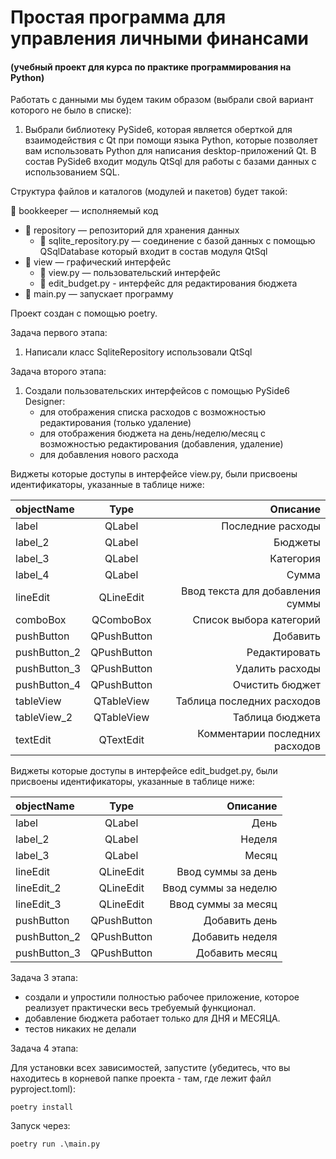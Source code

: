 # Простая программа для управления личными финансами
#### (учебный проект для курса по практике программирования на Python)

Работать с данными мы будем таким образом (выбрали свой вариант которого не было в списке):

1. Выбрали библиотеку PySide6, которая является оберткой для взаимодействия с Qt при помощи языка Python, 
которые позволяет вам использовать Python для написания desktop-приложений Qt. В состав PySide6 входит
модуль QtSql для работы с базами данных с использованием SQL. 

Структура файлов и каталогов (модулей и пакетов) будет такой:

📁 bookkeeper — исполняемый код

- 📁 repository — репозиторий для хранения данных
    - 📄 sqlite_repository.py — соединение с базой данных с помощью QSqlDatabase который входит в состав модуля QtSql
- 📁 view — графический интерфейс
    - 📄 view.py — пользовательский интерфейс
    - 📄 edit_budget.py - интерфейс для редактирования бюджета
- 📄 main.py — запускает программу

Проект создан с помощью poetry. 

Задача первого этапа:

1. Написали класс SqliteRepository использовали QtSql

Задача второго этапа:

1. Создали пользовательских интерфейсов с помощью PySide6 Designer:
   - для отображения списка расходов с возможностью редактирования (только удаление) 
   - для отображения бюджета на день/неделю/месяц с возможностью редактирования (добавления, удаление) 
   - для добавления нового расхода 

Виджеты которые доступы в интерфейсе view.py, были присвоены идентификаторы, указанные в таблице ниже:

| objectName   |    Type     |                         Описание |
|:-------------|:-----------:|---------------------------------:|
| label        |   QLabel    |                Последние расходы |
| label_2      |   QLabel    |                          Бюджеты |
| label_3      |   QLabel    |                        Категория |
| label_4      |   QLabel    |                            Сумма |
| lineEdit     |  QLineEdit  | Ввод текста для добавления суммы |
| comboBox     |  QComboBox  |          Список выбора категорий |
| pushButton   | QPushButton |                         Добавить |
| pushButton_2 | QPushButton |                    Редактировать |
| pushButton_3 | QPushButton |                  Удалить расходы |
| pushButton_4 | QPushButton |                  Очистить бюджет |
| tableView    | QTableView  |       Таблица последних расходов |
| tableView_2  | QTableView  |                  Таблица бюджета |
| textEdit     |  QTextEdit  |   Комментарии последних расходов |

Виджеты которые доступы в интерфейсе edit_budget.py, были присвоены идентификаторы, указанные в таблице ниже:

| objectName   |    Type     |             Описание |
|:-------------|:-----------:|---------------------:|
| label        |   QLabel    |                 День |
| label_2      |   QLabel    |               Неделя |
| label_3      |   QLabel    |                Месяц |
| lineEdit     |  QLineEdit  |   Ввод суммы за день |
| lineEdit_2   |  QLineEdit  | Ввод суммы за неделю |
| lineEdit_3   |  QLineEdit  |  Ввод суммы за месяц |
| pushButton   | QPushButton |        Добавить день |
| pushButton_2 | QPushButton |      Добавить неделя |
| pushButton_3 | QPushButton |       Добавить месяц |


Задача 3 этапа:

   - создали и упростили полностью рабочее приложение, которое реализует практически весь требуемый функционал. 
   - добавление бюджета работает только для ДНЯ и МЕСЯЦА.
   - тестов никаких не делали

Задача 4 этапа:

Для установки всех зависимостей, запустите (убедитесь, что вы находитесь
в корневой папке проекта - там, где лежит файл pyproject.toml):

```commandline
poetry install
```

Запуск через:

```commandline
poetry run .\main.py 
```






